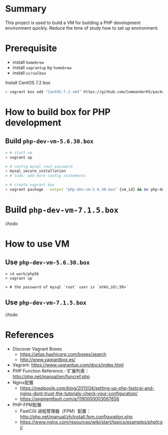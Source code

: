 # Summary

This project is used to build a VM for building a PHP development environment quickly. Reduce the time of study how to set up environment.

# Prerequisite

- install `homebrew`
- install `vagrantup` by `homebrew`
- install `virualbox`

Install CentOS 7.2 box

```sh
> vagrant box add "CentOS-7.2-x64" https://github.com/CommanderK5/packer-centos-template/releases/download/0.7.2/vagrant-centos-7.2.box
```

# How to build box for PHP development

## Build `php-dev-vm-5.6.30.box`

```sh
> # start vm
> vagrant up

> # config mysql root password
> mysql_secure_installation
> # todo: add more config statements

> # create vagrant box
> vagrant package --output "php-dev-vm-5.6.30.box" {vm_id} && mv php-dev-vm-5.6.30.box ../../box/
```

# Build `php-dev-vm-7.1.5.box`

//todo

# How to use VM

## Use `php-dev-vm-5.6.30.box`

```
> cd work/php56
> vagrant up

> # the password of mysql `root` user is `eVkU,iO);5R>`
```

## Use `php-dev-vm-7.1.5.box`

//todo

# References

- Discover Vagrant Boxes
  - https://atlas.hashicorp.com/boxes/search
  - http://www.vagrantbox.es/
- Vagrant: https://www.vagrantup.com/docs/index.html
- PHP Function Reference／扩展列表：http://php.net/manual/en/funcref.php
- Nginx配置
  - https://nealpoole.com/blog/2011/04/setting-up-php-fastcgi-and-nginx-dont-trust-the-tutorials-check-your-configuration/
  - https://segmentfault.com/a/1190000003067656
- PHP-FPM配置
  - FastCGI 进程管理器（FPM）配置：http://php.net/manual/zh/install.fpm.configuration.php
  - https://www.nginx.com/resources/wiki/start/topics/examples/phpfcgi/
